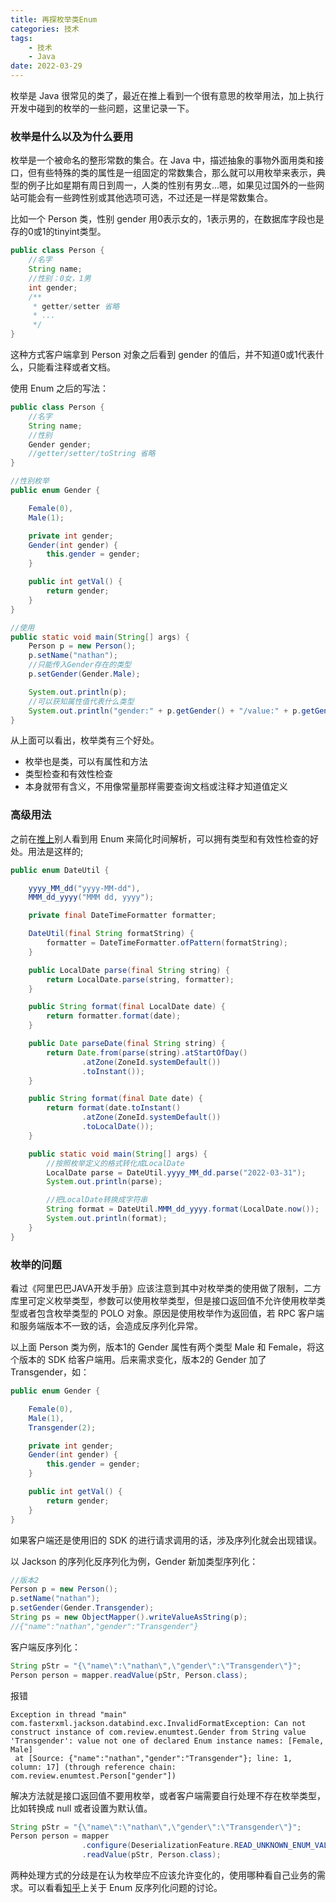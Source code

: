 ```yaml
---
title: 再探枚举类Enum
categories: 技术
tags: 
    - 技术
    - Java
date: 2022-03-29
---
```


枚举是 Java 很常见的类了，最近在推上看到一个很有意思的枚举用法，加上执行开发中碰到的枚举的一些问题，这里记录一下。


### 枚举是什么以及为什么要用

枚举是一个被命名的整形常数的集合。在 Java 中，描述抽象的事物外面用类和接口，但有些特殊的类的属性是一组固定的常数集合，那么就可以用枚举来表示，典型的例子比如星期有周日到周一，人类的性别有男女...嗯，如果见过国外的一些网站可能会有一些跨性别或其他选项可选，不过还是一样是常数集合。

比如一个 Person 类，性别 gender 用0表示女的，1表示男的，在数据库字段也是存的0或1的tinyint类型。

```java
public class Person {
    //名字
    String name;
    //性别：0女，1男
    int gender;
    /**
     * getter/setter 省略
     * ...
     */
}
```

这种方式客户端拿到 Person 对象之后看到 gender 的值后，并不知道0或1代表什么，只能看注释或者文档。

使用 Enum 之后的写法：

```java
public class Person {
    //名字
    String name;
    //性别
    Gender gender;
    //getter/setter/toString 省略
}

//性别枚举
public enum Gender {

    Female(0),
    Male(1);

    private int gender;
    Gender(int gender) {
        this.gender = gender;
    }

    public int getVal() {
        return gender;
    }
}

//使用
public static void main(String[] args) {
    Person p = new Person();
    p.setName("nathan");
    //只能传入Gender存在的类型
    p.setGender(Gender.Male);

    System.out.println(p);
    //可以获知属性值代表什么类型
    System.out.println("gender:" + p.getGender() + "/value:" + p.getGender().getVal());
}
```

从上面可以看出，枚举类有三个好处。
- 枚举也是类，可以有属性和方法
- 类型检查和有效性检查
- 本身就带有含义，不用像常量那样需要查询文档或注释才知道值定义

### 高级用法

之前在[推上](https://twitter.com/dblevins/status/1502481447935897601)别人看到用 Enum 来简化时间解析，可以拥有类型和有效性检查的好处。用法是这样的;

```java
public enum DateUtil {

    yyyy_MM_dd("yyyy-MM-dd"),
    MMM_dd_yyyy("MMM dd, yyyy");

    private final DateTimeFormatter formatter;

    DateUtil(final String formatString) {
        formatter = DateTimeFormatter.ofPattern(formatString);
    }

    public LocalDate parse(final String string) {
        return LocalDate.parse(string, formatter);
    }

    public String format(final LocalDate date) {
        return formatter.format(date);
    }

    public Date parseDate(final String string) {
        return Date.from(parse(string).atStartOfDay()
                .atZone(ZoneId.systemDefault())
                .toInstant());
    }

    public String format(final Date date) {
        return format(date.toInstant()
                .atZone(ZoneId.systemDefault())
                .toLocalDate());
    }

    public static void main(String[] args) {
        //按照枚举定义的格式转化成LocalDate
        LocalDate parse = DateUtil.yyyy_MM_dd.parse("2022-03-31");
        System.out.println(parse);

        //把LocalDate转换成字符串
        String format = DateUtil.MMM_dd_yyyy.format(LocalDate.now());
        System.out.println(format);
    }
}
```

### 枚举的问题

看过《阿里巴巴JAVA开发手册》应该注意到其中对枚举类的使用做了限制，二方库里可定义枚举类型，参数可以使用枚举类型，但是接口返回值不允许使用枚举类型或者包含枚举类型的 POLO 对象。原因是使用枚举作为返回值，若 RPC 客户端和服务端版本不一致的话，会造成反序列化异常。

以上面 Person 类为例，版本1的 Gender 属性有两个类型 Male 和 Female，将这个版本的 SDK 给客户端用。后来需求变化，版本2的 Gender 加了 Transgender，如：

```java
public enum Gender {

    Female(0),
    Male(1),
    Transgender(2);

    private int gender;
    Gender(int gender) {
        this.gender = gender;
    }

    public int getVal() {
        return gender;
    }
}
```

如果客户端还是使用旧的 SDK 的进行请求调用的话，涉及序列化就会出现错误。

以 Jackson 的序列化反序列化为例，Gender 新加类型序列化：

```java
//版本2
Person p = new Person();
p.setName("nathan");
p.setGender(Gender.Transgender);
String ps = new ObjectMapper().writeValueAsString(p);
//{"name":"nathan","gender":"Transgender"}
```

客户端反序列化：
```java
String pStr = "{\"name\":\"nathan\",\"gender\":\"Transgender\"}";
Person person = mapper.readValue(pStr, Person.class);
```

报错
```
Exception in thread "main" com.fasterxml.jackson.databind.exc.InvalidFormatException: Can not construct instance of com.review.enumtest.Gender from String value 'Transgender': value not one of declared Enum instance names: [Female, Male]
 at [Source: {"name":"nathan","gender":"Transgender"}; line: 1, column: 17] (through reference chain: com.review.enumtest.Person["gender"])
```

解决方法就是接口返回值不要用枚举，或者客户端需要自行处理不存在枚举类型，比如转换成 null 或者设置为默认值。

```java
String pStr = "{\"name\":\"nathan\",\"gender\":\"Transgender\"}";
Person person = mapper
                .configure(DeserializationFeature.READ_UNKNOWN_ENUM_VALUES_AS_NULL, true)
                .readValue(pStr, Person.class);
```

两种处理方式的分歧是在认为枚举应不应该允许变化的，使用哪种看自己业务的需求。可以看看[知乎](https://www.zhihu.com/question/52760637)上关于 Enum 反序列化问题的讨论。
